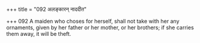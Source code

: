 +++
title = "092 अलङ्कारन् नाददीत"

+++
092	A maiden who choses for herself, shall not take with her any ornaments, given by her father or her mother, or her brothers; if she carries them away, it will be theft.